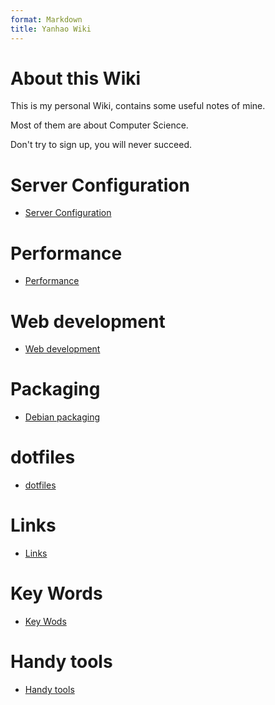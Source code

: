 ```yaml
---
format: Markdown
title: Yanhao Wiki
---
```


# About this Wiki
This is my personal Wiki, contains some useful notes of mine.

Most of them are about Computer Science.

Don't try to sign up, you will never succeed. 

# Server Configuration
* [Server Configuration]()

# Performance
* [Performance]()

# Web development
* [Web development]()

# Packaging
* [Debian packaging]()

# dotfiles
* [dotfiles]()

# Links
* [Links]()

# Key Words
* [Key Wods]()

# Handy tools
* [Handy tools]()
